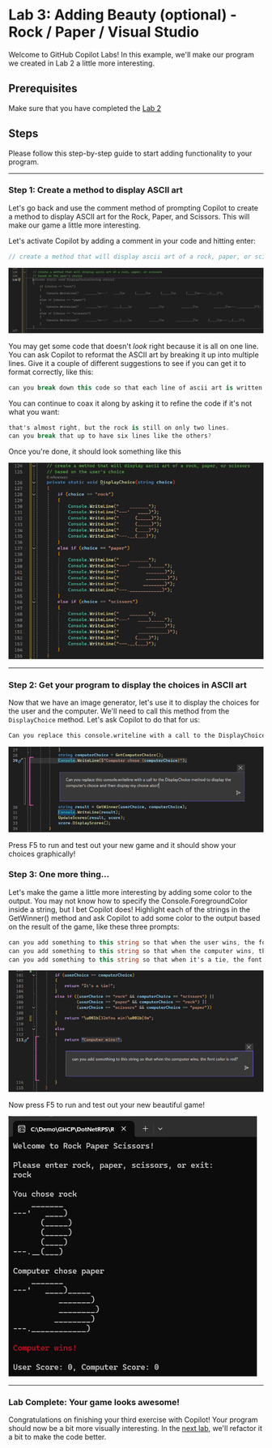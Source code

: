 # Lab 3: Adding Beauty (optional) - Rock / Paper / Visual Studio

Welcome to GitHub Copilot Labs! In this example, we'll make our program we created in Lab 2 a little more interesting.

## Prerequisites

Make sure that you have completed the [Lab 2](../RPS-Lab-2/README.md)

## Steps

Please follow this step-by-step guide to start adding functionality to your program.

---

### Step 1: Create a method to display ASCII art

Let's go back and use the comment method of prompting Copilot to create a method to display ASCII art for the Rock, Paper, and Scissors.  This will make our game a little more interesting.

Let's activate Copilot by adding a comment in your code and hitting enter:

``` c#
// create a method that will display ascii art of a rock, paper, or scissors
```

![ASCII Art 1](images/RPS_300.png)

You may get some code that doesn't *look* right because it is all on one line.  You can ask Copilot to reformat the ASCII art by breaking it up into multiple lines.  Give it a couple of different suggestions to see if you can get it to format correctly, like this:

``` c#
can you break down this code so that each line of ascii art is written on it's own line with it's own console.writeline?
```

You can continue to coax it along by asking it to refine the code if it's not what you want:

``` c#
that's almost right, but the rock is still on only two lines. 
can you break that up to have six lines like the others?
```

Once you're done, it should look something like this

![ASCII Art 2](images/RPS_320.png)

---

### Step 2: Get your program to display the choices in ASCII art

Now that we have an image generator, let's use it to display the choices for the user and the computer.  We'll need to call this method from the `DisplayChoice` method.  Let's ask Copilot to do that for us:

``` bash
Can you replace this console.writeline with a call to the DisplayChoice method to display the computer's choice and display my choice also?
```

![ASCII Art 3](images/RPS_330.png)

Press F5 to run and test out your new game and it should show your choices graphically!

### Step 3: One more thing...

Let's make the game a little more interesting by adding some color to the output.  You may not know how to specify the Console.ForegroundColor inside a string, but I bet Copilot does!  Highlight each of the strings in the GetWinner() method and ask Copilot to add some color to the output based on the result of the game, like these three prompts:

``` c#
can you add something to this string so that when the user wins, the font color is green?
can you add something to this string so that when the computer wins, the font color is red?
can you add something to this string so that when it's a tie, the font color is blue?
```

![ASCII Art 4](images/RPS_360.png)

Now press F5 to run and test out your new beautiful game!

![ASCII Art 4](images/RPS_370.png)

---

### Lab Complete: Your game looks awesome!

Congratulations on finishing your third exercise with Copilot!  Your program should now be a bit more visually interesting. In the [next lab](../RPS-Lab-4/README.md), we'll refactor it a bit to make the code better.
